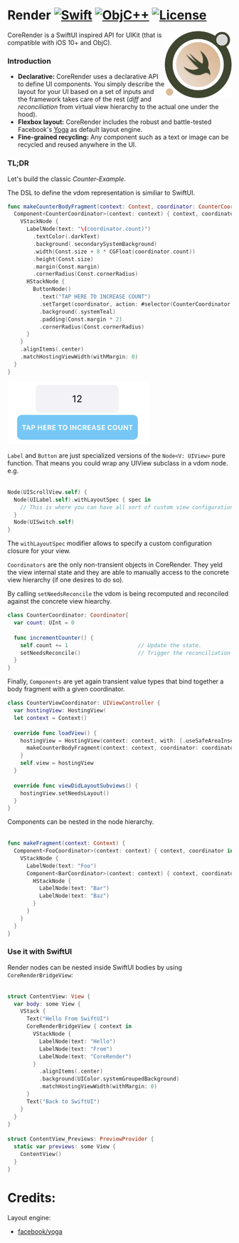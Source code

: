 # Render [![Swift](https://img.shields.io/badge/swift-5.1-orange.svg?style=flat)](#) [![ObjC++](https://img.shields.io/badge/ObjC++-blue.svg?style=flat)](#) [![License](https://img.shields.io/badge/license-MIT-blue.svg?style=flat)](https://opensource.org/licenses/MIT)

<img src="docs/assets/logo.png" width=150 alt="Render" align=right />

CoreRender is a SwiftUI inspired API for UIKit (that is compatible with iOS 10+ and ObjC).


### Introduction

* **Declarative:** CoreRender uses a declarative API to define UI components. You simply describe the layout for your UI based on a set of inputs and the framework takes care of the rest (*diff* and *reconciliation* from virtual view hierarchy to the actual one under the hood).
* **Flexbox layout:** CoreRender includes the robust and battle-tested Facebook's [Yoga](https://facebook.github.io/yoga/) as default layout engine.
* **Fine-grained recycling:** Any component such as a text or image can be recycled and reused anywhere in the UI.

### TL;DR

Let's build the classic *Counter-Example*.

The DSL to define the vdom representation is similiar to SwiftUI.

```swift
func makeCounterBodyFragment(context: Context, coordinator: CounterCoordinator) -> OpaqueNodeBuilder {
  Component<CounterCoordinator>(context: context) { context, coordinator in
    VStackNode {
      LabelNode(text: "\(coordinator.count)")
        .textColor(.darkText)
        .background(.secondarySystemBackground)
        .width(Const.size + 8 * CGFloat(coordinator.count))
        .height(Const.size)
        .margin(Const.margin)
        .cornerRadius(Const.cornerRadius)
      HStackNode {
        ButtonNode()
          .text("TAP HERE TO INCREASE COUNT")
          .setTarget(coordinator, action: #selector(CounterCoordinator.increase), for: .touchUpInside)
          .background(.systemTeal)
          .padding(Const.margin * 2)
          .cornerRadius(Const.cornerRadius)
      }
    }
    .alignItems(.center)
    .matchHostingViewWidth(withMargin: 0)
  }
}
```

<img src="docs/assets/screen_2.png" width=320 alt="screen" />

`Label` and `Button` are just specialized versions of the `Node<V: UIView>` pure function.
That means you could wrap any UIView subclass in a vdom node. e.g.
```swift

Node(UIScrollView.self) {
  Node(UILabel.self).withLayoutSpec { spec in 
    // This is where you can have all sort of custom view configuration.
  }
  Node(UISwitch.self)
}

```
The `withLayoutSpec` modifier allows to specify a custom configuration closure for your view.

 `Coordinators`  are the only non-transient objects in CoreRender. They yeld the view internal state and 
 they are able to manually access to the concrete view hierarchy (if one desires to do so).
 
 By calling  `setNeedsReconcile`  the vdom is being recomputed and reconciled against the concrete view hiearchy.

```swift
class CounterCoordinator: Coordinator{
  var count: UInt = 0

  func incrementCounter() {
    self.count += 1                      // Update the state.
    setNeedsReconcile()                  // Trigger the reconciliation algorithm on the view hiearchy associated to this coordinator.
  }
}
```

Finally,  `Components` are yet again transient value types that bind together a body fragment with a
given coordinator.

```swift
class CounterViewCoordinator: UIViewController {
  var hostingView: HostingView!
  let context = Context()

  override func loadView() {
    hostingView = HostingView(context: context, with: [.useSafeAreaInsets]) { context in
      makeCounterBodyFragment(context: context, coordinator: coordinator)
    }
    self.view = hostingView
  }
    
  override func viewDidLayoutSubviews() {
    hostingView.setNeedsLayout()
  }
}
```

Components can be nested in the node hierarchy.

```swift

func makeFragment(context: Context) {
  Component<FooCoordinator>(context: context) { context, coordinator in
    VStackNode {
      LabelNode(text: "Foo")
      Component<BarCoordinator>(context: context) { context, coordinator in
        HStackNode {
          LabelNode(text: "Bar")
          LabelNode(text: "Baz")
        }
      }
    }
  }
}

```

### Use it with SwiftUI

Render nodes can be nested inside SwiftUI bodies by using `CoreRenderBridgeView`:
```swift

struct ContentView: View {
  var body: some View {
    VStack {
      Text("Hello From SwiftUI")
      CoreRenderBridgeView { context in
        VStackNode {
          LabelNode(text: "Hello")
          LabelNode(text: "From")
          LabelNode(text: "CoreRender")
        }
          .alignItems(.center)
          .background(UIColor.systemGroupedBackground)
          .matchHostingViewWidth(withMargin: 0)
      }
      Text("Back to SwiftUI")
    }
  }
}

struct ContentView_Previews: PreviewProvider {
  static var previews: some View {
    ContentView()
  }
}

```

# Credits:
Layout engine:

* [facebook/yoga](https://github.com/facebook/yoga)

